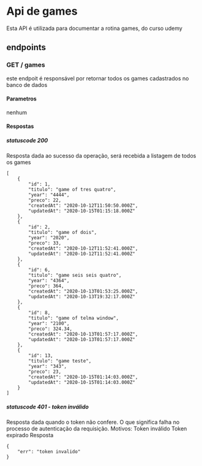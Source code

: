 #  Api de games
Esta API é utilizada para documentar a rotina games, do curso udemy
## endpoints
### GET / games
este endpoit é responsável por retornar todos os games cadastrados no banco de dados
#### Parametros
nenhum
#### Respostas
##### statuscode 200
Resposta dada ao sucesso da operação, será recebida a listagem de todos os games
```
[
    {
        "id": 1,
        "titulo": "game of tres quatro",
        "year": "4444",
        "preco": 22,
        "createdAt": "2020-10-12T11:50:50.000Z",
        "updatedAt": "2020-10-15T01:15:18.000Z"
    },
    {
        "id": 2,
        "titulo": "game of dois",
        "year": "2020",
        "preco": 33,
        "createdAt": "2020-10-12T11:52:41.000Z",
        "updatedAt": "2020-10-12T11:52:41.000Z"
    },
    {
        "id": 6,
        "titulo": "game seis seis quatro",
        "year": "4364",
        "preco": 364,
        "createdAt": "2020-10-13T01:53:25.000Z",
        "updatedAt": "2020-10-13T19:32:17.000Z"
    },
    {
        "id": 8,
        "titulo": "game of telma window",
        "year": "2100",
        "preco": 324.34,
        "createdAt": "2020-10-13T01:57:17.000Z",
        "updatedAt": "2020-10-13T01:57:17.000Z"
    },
    {
        "id": 13,
        "titulo": "game teste",
        "year": "343",
        "preco": 23,
        "createdAt": "2020-10-15T01:14:03.000Z",
        "updatedAt": "2020-10-15T01:14:03.000Z"
    }
]

```


##### statuscode 401 - token inválido
Resposta dada quando o token não confere. O que significa falha no processo de autenticação da requisição.
Motivos:
Token inválido
Token expirado
Resposta 
```
{
    "err": "token invalido"
}

```
